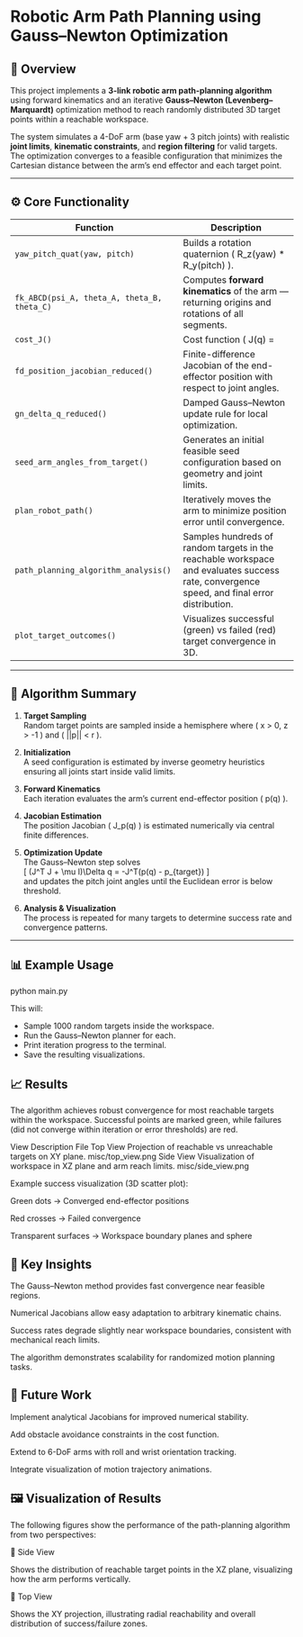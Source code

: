 # Robotic Arm Path Planning using Gauss–Newton Optimization

## 🧠 Overview

This project implements a **3-link robotic arm path-planning algorithm** using forward kinematics and an iterative **Gauss–Newton (Levenberg–Marquardt)** optimization method to reach randomly distributed 3D target points within a reachable workspace.

The system simulates a 4-DoF arm (base yaw + 3 pitch joints) with realistic **joint limits**, **kinematic constraints**, and **region filtering** for valid targets. The optimization converges to a feasible configuration that minimizes the Cartesian distance between the arm’s end effector and each target point.

---

## ⚙️ Core Functionality

| Function | Description |
|-----------|--------------|
| `yaw_pitch_quat(yaw, pitch)` | Builds a rotation quaternion \( R_z(yaw) * R_y(pitch) \). |
| `fk_ABCD(psi_A, theta_A, theta_B, theta_C)` | Computes **forward kinematics** of the arm — returning origins and rotations of all segments. |
| `cost_J()` | Cost function \( J(q) = ||p(q) - p_{target}||^2 + \lambda * \text{penalties} \). |
| `fd_position_jacobian_reduced()` | Finite-difference Jacobian of the end-effector position with respect to joint angles. |
| `gn_delta_q_reduced()` | Damped Gauss–Newton update rule for local optimization. |
| `seed_arm_angles_from_target()` | Generates an initial feasible seed configuration based on geometry and joint limits. |
| `plan_robot_path()` | Iteratively moves the arm to minimize position error until convergence. |
| `path_planning_algorithm_analysis()` | Samples hundreds of random targets in the reachable workspace and evaluates success rate, convergence speed, and final error distribution. |
| `plot_target_outcomes()` | Visualizes successful (green) vs failed (red) target convergence in 3D. |

---

## 🧩 Algorithm Summary

1. **Target Sampling**  
   Random target points are sampled inside a hemisphere where \( x > 0, z > -1 \) and \( ||p|| < r \).

2. **Initialization**  
   A seed configuration is estimated by inverse geometry heuristics ensuring all joints start inside valid limits.

3. **Forward Kinematics**  
   Each iteration evaluates the arm’s current end-effector position \( p(q) \).

4. **Jacobian Estimation**  
   The position Jacobian \( J_p(q) \) is estimated numerically via central finite differences.

5. **Optimization Update**  
   The Gauss–Newton step solves  
   \[
   (J^T J + \mu I)\Delta q = -J^T(p(q) - p_{target})
   \]  
   and updates the pitch joint angles until the Euclidean error is below threshold.

6. **Analysis & Visualization**  
   The process is repeated for many targets to determine success rate and convergence patterns.

---

## 📊 Example Usage
python main.py 

This will:

- Sample 1000 random targets inside the workspace.
- Run the Gauss–Newton planner for each.
- Print iteration progress to the terminal.
- Save the resulting visualizations.

## 📈 Results

The algorithm achieves robust convergence for most reachable targets within the workspace. Successful points are marked green, while failures (did not converge within iteration or error thresholds) are red.

View	Description	File
Top View	Projection of reachable vs unreachable targets on XY plane.	misc/top_view.png
Side View	Visualization of workspace in XZ plane and arm reach limits.	misc/side_view.png

Example success visualization (3D scatter plot):

Green dots → Converged end-effector positions

Red crosses → Failed convergence

Transparent surfaces → Workspace boundary planes and sphere

## 🚀 Key Insights

The Gauss–Newton method provides fast convergence near feasible regions.

Numerical Jacobians allow easy adaptation to arbitrary kinematic chains.

Success rates degrade slightly near workspace boundaries, consistent with mechanical reach limits.

The algorithm demonstrates scalability for randomized motion planning tasks.

## 🧠 Future Work

Implement analytical Jacobians for improved numerical stability.

Add obstacle avoidance constraints in the cost function.

Extend to 6-DoF arms with roll and wrist orientation tracking.

Integrate visualization of motion trajectory animations.

## 🖼️ Visualization of Results

The following figures show the performance of the path-planning algorithm from two perspectives:

🔹 Side View

Shows the distribution of reachable target points in the XZ plane, visualizing how the arm performs vertically.

🔹 Top View

Shows the XY projection, illustrating radial reachability and overall distribution of success/failure zones.
